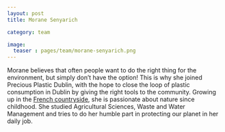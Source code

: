 ```yaml
---
layout: post
title: Morane Senyarich

category: team

image:
  teaser : pages/team/morane-senyarich.png
---
```


Morane believes that often people want to do the right thing for the environment, but simply don’t have the option! This is why she joined Precious Plastic Dublin, with the hope to close the loop of plastic consumption in Dublin by giving the right tools to the community. Growing up in the [French countryside](https://travel.usnews.com/gallery/15-beautiful-places-to-visit-in-the-french-countryside), she is passionate about nature since childhood. She studied Agricultural Sciences, Waste and Water Management and tries to do her humble part in protecting our planet in her daily job.



